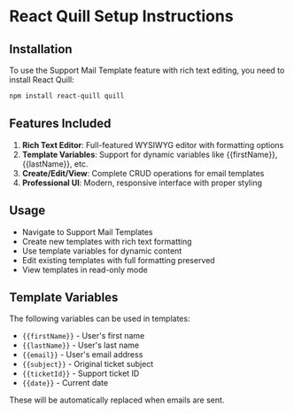 # React Quill Setup Instructions

## Installation

To use the Support Mail Template feature with rich text editing, you need to install React Quill:

```bash
npm install react-quill quill
```

## Features Included

1. **Rich Text Editor**: Full-featured WYSIWYG editor with formatting options
2. **Template Variables**: Support for dynamic variables like {{firstName}}, {{lastName}}, etc.
3. **Create/Edit/View**: Complete CRUD operations for email templates
4. **Professional UI**: Modern, responsive interface with proper styling

## Usage

- Navigate to Support Mail Templates
- Create new templates with rich text formatting
- Use template variables for dynamic content
- Edit existing templates with full formatting preserved
- View templates in read-only mode

## Template Variables

The following variables can be used in templates:
- `{{firstName}}` - User's first name
- `{{lastName}}` - User's last name  
- `{{email}}` - User's email address
- `{{subject}}` - Original ticket subject
- `{{ticketId}}` - Support ticket ID
- `{{date}}` - Current date

These will be automatically replaced when emails are sent.
